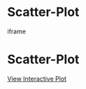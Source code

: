 # Scatter-Plot
iframe
# Scatter-Plot

[View Interactive Plot](https://fxm200013.github.io/Scatter-Plot/3D-Scatter-plot.html)
